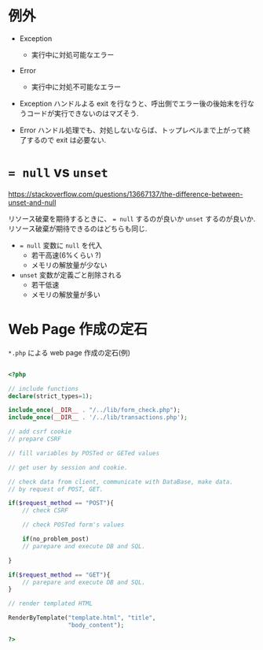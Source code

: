 
# 例外

* Exception
    * 実行中に対処可能なエラー
* Error
    * 実行中に対処不可能なエラー

* Exception ハンドルよる exit を行なうと、呼出側でエラー後の後始末を行なうコードが実行できないのはマズそう.
* Error ハンドル処理でも、対処しないならば、トップレベルまで上がって終了するので exit は必要ない.



# `= null` vs `unset`

https://stackoverflow.com/questions/13667137/the-difference-between-unset-and-null

リソース破棄を期待するときに、 `= null` するのが良いか `unset` するのが良いか.
リソース破棄が期待できるのはどちらも同じ.

* `= null` 変数に `null` を代入
    * 若干高速(6%くらい ?)
    * メモリの解放量が少ない
* `unset` 変数が定義ごと削除される
    * 若干低速
    * メモリの解放量が多い


# Web Page 作成の定石

`*.php` による web page 作成の定石(例)

```php

<?php

// include functions
declare(strict_types=1);

include_once(__DIR__ . "/../lib/form_check.php");
include_once(__DIR__ . '/../lib/transactions.php');

// add csrf cookie
// prepare CSRF

// fill variables by POSTed or GETed values

// get user by session and cookie.

// check data from client, communicate with DataBase, make data.
// by request of POST, GET.

if($request_method == "POST"){
    // check CSRF

    // check POSTed form's values

    if(no_problem_post)
    // parepare and execute DB and SQL.

}

if($request_method == "GET"){
    // parepare and execute DB and SQL.
}

// render templated HTML

RenderByTemplate("template.html", "title",
                 "body_content");

?>

```
